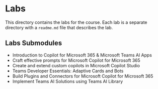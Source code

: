 # Labs

This directory contains the labs for the course. Each lab is a separate directory with a `readme.md` file that describes the lab.

## Labs Submodules

- Introduction to Copilot for Microsoft 365 & Microsoft Teams AI Apps
- Craft effective prompts for Microsoft Copilot for Microsoft 365
- Create and extend custom copilots in Microsoft Copilot Studio
- Teams Developer Essentials: Adaptive Cards and Bots
- Build Plugins and Connectors for Microsoft Copilot for Microsoft 365
- Implement Teams AI Solutions using Teams AI Library